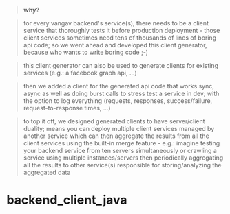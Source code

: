 
> **why?**

> for every vangav backend's service(s), there needs to be a client service that thoroughly tests it before production deployment - those client services sometimes need tens of thousands of lines of boring api code; so we went ahead and developed this client generator, because who wants to write boring code ;-)

> this client generator can also be used to generate clients for existing services (e.g.: a facebook graph api, ...)

> then we added a client for the generated api code that works sync, async as well as doing burst calls to stress test a service in dev; with the option to log everything (requests, responses, success/failure, request-to-response times, ...)

> to top it off, we designed generated clients to have server/client duality; means you can deploy multiple client services managed by another service which can then aggregate the results from all the client services using the built-in merge feature - e.g.: imagine testing your backend service from ten servers simultaneously or crawling a service using multiple instances/servers then periodically aggregating all the results to other service(s) responsible for storing/analyzing the aggregated data

# backend_client_java
